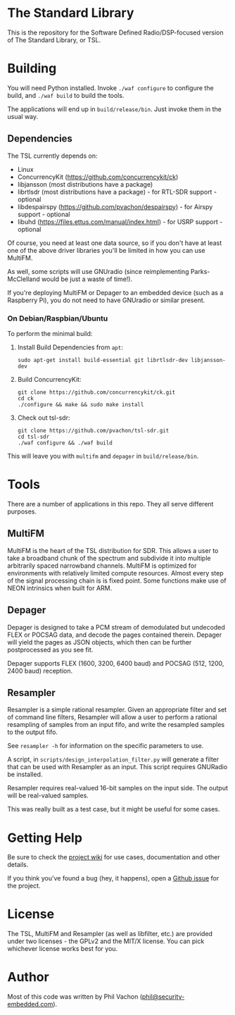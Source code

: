 # The Standard Library

This is the repository for the Software Defined Radio/DSP-focused version of
The Standard Library, or TSL.

# Building

You will need Python installed. Invoke `./waf configure` to configure the build,
and `./waf build` to build the tools.

The applications will end up in `build/release/bin`. Just invoke them in the usual way.

## Dependencies

The TSL currently depends on:
 * Linux
 * ConcurrencyKit (https://github.com/concurrencykit/ck)
 * libjansson (most distributions have a package)
 * librtlsdr (most distributions have a package) - for RTL-SDR support - optional
 * libdespairspy (https://github.com/pvachon/despairspy) - for Airspy support - optional
 * libuhd (https://files.ettus.com/manual/index.html) - for USRP support - optional

Of course, you need at least one data source, so if you don't have at least one of the above driver libraries
you'll be limited in how you can use MultiFM.

As well, some scripts will use GNUradio (since reimplementing Parks-McClelland
would be just a waste of time!).

If you're deploying MultiFM or Depager to an embedded device (such as a Raspberry Pi), you do not need to have GNUradio or similar present.

### On Debian/Raspbian/Ubuntu
To perform the minimal build:

1. Install Build Dependencies from `apt`:
   ```
   sudo apt-get install build-essential git librtlsdr-dev libjansson-dev
   ```

2. Build ConcurrencyKit:
   ```
   git clone https://github.com/concurrencykit/ck.git
   cd ck
   ./configure && make && sudo make install
   ```

3. Check out tsl-sdr:
   ```
   git clone https://github.com/pvachon/tsl-sdr.git
   cd tsl-sdr
   ./waf configure && ./waf build
   ```

This will leave you with `multifm` and `depager` in `build/release/bin`.

# Tools

There are a number of applications in this repo. They all serve different
purposes.

## MultiFM

MultiFM is the heart of the TSL distribution for SDR. This allows a user to take
a broadband chunk of the spectrum and subdivide it into multiple arbitrarily
spaced narrowband channels. MultiFM is optimized for environments with relatively
limited compute resources. Almost every step of the signal processing chain is
is fixed point. Some functions make use of NEON intrinsics when built for ARM.

## Depager

Depager is designed to take a PCM stream of demodulated but undecoded FLEX or POCSAG
data, and decode the pages contained therein. Depager will yield the pages as JSON 
objects, which then can be further postprocessed as you see fit.

Depager supports FLEX (1600, 3200, 6400 baud) and POCSAG (512, 1200, 2400 baud)
reception.

## Resampler

Resampler is a simple rational resampler. Given an appropriate filter and set of
command line filters, Resampler will allow a user to perform a rational resampling
of samples from an input fifo, and write the resampled samples to the output fifo.

See `resampler -h` for information on the specific parameters to use.

A script, in `scripts/design_interpolation_filter.py` will generate a filter that
can be used with Resampler as an input. This script requires GNURadio be installed.

Resampler requires real-valued 16-bit samples on the input side. The output will
be real-valued samples.

This was really built as a test case, but it might be useful for some cases.

# Getting Help

Be sure to check the [project wiki](https://github.com/pvachon/tsl-sdr/wiki) for
use cases, documentation and other details.

If you think you've found a bug (hey, it happens), open a [Github issue](https://github.com/pvachon/tsl-sdr/issues) for the project.

# License

The TSL, MultiFM and Resampler (as well as libfilter, etc.) are provided under
two licenses - the GPLv2 and the MIT/X license. You can pick whichever license
works best for you.

# Author

Most of this code was written by Phil Vachon (phil@security-embedded.com).
